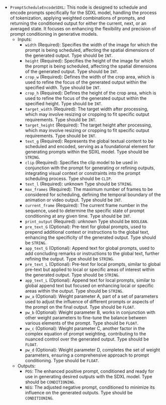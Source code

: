 - `PromptScheduleEncodeSDXL`: This node is designed to schedule and encode prompts specifically for the SDXL model, handling the process of tokenization, applying weighted combinations of prompts, and returning the conditioned output for either the current, next, or an averaged state. It focuses on enhancing the flexibility and precision of prompt conditioning in generative models.
    - Inputs:
        - `width` (Required): Specifies the width of the image for which the prompt is being scheduled, affecting the spatial dimensions of the generated output. Type should be `INT`.
        - `height` (Required): Specifies the height of the image for which the prompt is being scheduled, affecting the spatial dimensions of the generated output. Type should be `INT`.
        - `crop_w` (Required): Defines the width of the crop area, which is used to refine the focus of the generated output within the specified width. Type should be `INT`.
        - `crop_h` (Required): Defines the height of the crop area, which is used to refine the focus of the generated output within the specified height. Type should be `INT`.
        - `target_width` (Required): The target width after processing, which may involve resizing or cropping to fit specific output requirements. Type should be `INT`.
        - `target_height` (Required): The target height after processing, which may involve resizing or cropping to fit specific output requirements. Type should be `INT`.
        - `text_g` (Required): Represents the global textual content to be scheduled and encoded, serving as a foundational element for generating prompts within the SDXL model. Type should be `STRING`.
        - `clip` (Required): Specifies the clip model to be used in conjunction with the prompt for generating or refining outputs, integrating visual context or constraints into the prompt scheduling process. Type should be `CLIP`.
        - `text_l` (Required): unknown Type should be `STRING`.
        - `max_frames` (Required): The maximum number of frames to be considered for scheduling, defining the temporal boundary of the animation or video output. Type should be `INT`.
        - `current_frame` (Required): The current frame number in the sequence, used to determine the specific state of prompt conditioning at any given time. Type should be `INT`.
        - `print_output` (Required): unknown Type should be `BOOLEAN`.
        - `pre_text_G` (Optional): Pre-text for global prompts, used to prepend additional context or instructions to the global text, enhancing the specificity of the generated output. Type should be `STRING`.
        - `app_text_G` (Optional): Append text for global prompts, used to add concluding remarks or instructions to the global text, further refining the output. Type should be `STRING`.
        - `pre_text_L` (Optional): Pre-text for local prompts, similar to global pre-text but applied to local or specific areas of interest within the generated output. Type should be `STRING`.
        - `app_text_L` (Optional): Append text for local prompts, similar to global append text but focused on enhancing local or specific areas within the output. Type should be `STRING`.
        - `pw_a` (Optional): Weight parameter A, part of a set of parameters used to adjust the influence of different prompts or aspects of the prompt on the final output. Type should be `FLOAT`.
        - `pw_b` (Optional): Weight parameter B, works in conjunction with other weight parameters to fine-tune the balance between various elements of the prompt. Type should be `FLOAT`.
        - `pw_c` (Optional): Weight parameter C, another factor in the complex equation of prompt weighting, contributing to the nuanced control over the generated output. Type should be `FLOAT`.
        - `pw_d` (Optional): Weight parameter D, completes the set of weight parameters, ensuring a comprehensive approach to prompt conditioning. Type should be `FLOAT`.
    - Outputs:
        - `POS`: The enhanced positive prompt, conditioned and ready for use in generating desired outputs with the SDXL model. Type should be `CONDITIONING`.
        - `NEG`: The adjusted negative prompt, conditioned to minimize its influence on the generated outputs. Type should be `CONDITIONING`.
